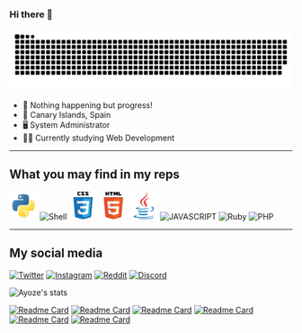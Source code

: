 ### Hi there 👋

![GitHub Snake](https://github.com/ElPayo/ElPayo/blob/output/github-contribution-grid-snake.svg)

+ 🚀 Nothing happening but progress!
+ 🌴 Canary Islands, Spain 
+ 🖥️ System Administrator
+ 🧑‍💻 Currently studying Web Development 

----
## What you may find in my reps

<img src="https://raw.githubusercontent.com/devicons/devicon/master/icons/python/python-original.svg" alt="Python" width=50px></img>
<img src="https://github.com/sdelquin/pro/raw/main/ut0/images/bash.png" alt="Shell" width=50px></img>
<img src="https://raw.githubusercontent.com/devicons/devicon/master/icons/css3/css3-original-wordmark.svg" alt="CSS" width=50px></img>
<img src="https://raw.githubusercontent.com/devicons/devicon/master/icons/html5/html5-original-wordmark.svg" alt="HTML5" width=50px></img>
<img src="https://raw.githubusercontent.com/devicons/devicon/master/icons/java/java-original.svg" alt="JAVA" width=50px></img>
<img src="https://cdn.iconscout.com/icon/free/png-128/javascript-3629449-3031512.png" alt="JAVASCRIPT" width=50px></img>
<img src="https://upload.wikimedia.org/wikipedia/commons/thumb/7/73/Ruby_logo.svg/1200px-Ruby_logo.svg.png" alt="Ruby" width=50px></img>
<img src="https://www.php.net/images/logos/php-logo.svg" alt="PHP" width=100px></img>

----
## My social media

<a href="https://twitter.com/El_Payo_"><img src="https://abs.twimg.com/responsive-web/client-web/icon-svg.168b89da.svg" alt="Twitter" width=50px></a>
<a href="https://www.instagram.com/el__payo__/"><img src="https://static.cdninstagram.com/rsrc.php/v3/yG/r/De-Dwpd5CHc.png" alt="Instagram" width=50px></a>
<a href="https://www.reddit.com/user/pay1sus"><img src="https://www.redditstatic.com/desktop2x/img/favicon/apple-icon-57x57.png" alt="Reddit" width=50px></a>
<a href="https://discord.com/users/501468024281366528"><img src="https://discord.com/assets/847541504914fd33810e70a0ea73177e.ico" alt="Discord" width=50px></a>


![Ayoze's stats](https://github-readme-stats.vercel.app/api?username=ElPayo&count_private=true&theme=material-palenight)

[![Readme Card](https://github-readme-stats.vercel.app/api/pin/?username=ElPayo&repo=add2122-ayoze-hernandez&theme=material-palenight)](https://github.com/ElPayo/add2122-ayoze-hernandez)
[![Readme Card](https://github-readme-stats.vercel.app/api/pin/?username=ElPayo&repo=SRD&theme=material-palenight)](https://github.com/ElPayo/SRD)
[![Readme Card](https://github-readme-stats.vercel.app/api/pin/?username=ElPayo&repo=ADE&theme=material-palenight)](https://github.com/ElPayo/ADE)
[![Readme Card](https://github-readme-stats.vercel.app/api/pin/?username=ElPayo&repo=pro_te_t1&theme=material-palenight)](https://github.com/ElPayo/pro_te_t1)
[![Readme Card](https://github-readme-stats.vercel.app/api/pin/?username=ElPayo&repo=sgy15_ayoze&theme=material-palenight)](https://github.com/ElPayo/sgy15_ayoze)
[![Readme Card](https://github-readme-stats.vercel.app/api/pin/?username=ElPayo&repo=imw15_ayoze&theme=material-palenight)](https://github.com/ElPayo/imw15_ayoze)